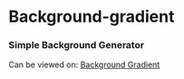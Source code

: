 <h1> Background-gradient</h1>
<h3>Simple Background Generator</h3>
<p>Can be viewed on: <a href="https://a7madsam.github.io/Background-gradient.github.io/">Background Gradient</a></p>

